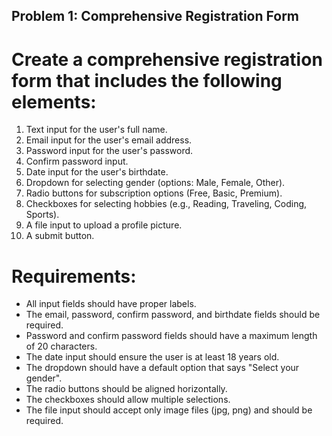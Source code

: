 ## Problem 1: Comprehensive Registration Form
# Create a comprehensive registration form that includes the following elements:
1. Text input for the user's full name.
2. Email input for the user's email address.
3. Password input for the user's password.
4. Confirm password input.
5. Date input for the user's birthdate.
6. Dropdown for selecting gender (options: Male, Female, Other).
7. Radio buttons for subscription options (Free, Basic, Premium).
8. Checkboxes for selecting hobbies (e.g., Reading, Traveling, Coding, Sports).
9. A file input to upload a profile picture.
10. A submit button.
# Requirements:
- All input fields should have proper labels.
- The email, password, confirm password, and birthdate fields should be required.
- Password and confirm password fields should have a maximum length of 20 characters.
- The date input should ensure the user is at least 18 years old.
- The dropdown should have a default option that says "Select your gender".
- The radio buttons should be aligned horizontally.
- The checkboxes should allow multiple selections.
- The file input should accept only image files (jpg, png) and should be required.
